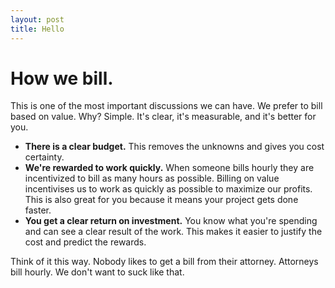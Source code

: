 ```yaml
---
layout: post
title: Hello
---
```


# How we bill.

This is one of the most important discussions we can have. We prefer to bill based on value. Why? Simple. It's clear, it's measurable, and it's better for you.

* **There is a clear budget.** This removes the unknowns and gives you cost certainty.
* **We're rewarded to work quickly.** When someone bills hourly they are incentivized to bill as many hours as possible. Billing on value incentivises us to work as quickly as possible to maximize our profits. This is also great for you because it means your project gets done faster.
* **You get a clear return on investment.** You know what you're spending and can see a clear result of the work. This makes it easier to justify the cost and predict the rewards.

Think of it this way. Nobody likes to get a bill from their attorney. Attorneys bill hourly. We don't want to suck like that.